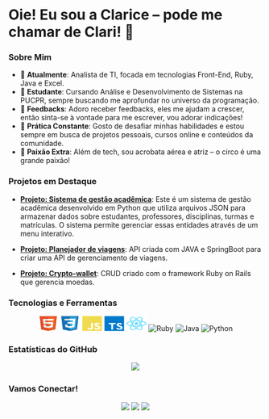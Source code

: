 
# Oie! Eu sou a **Clarice** – pode me chamar de **Clari**! 💖

### Sobre Mim
- 🎈 **Atualmente**: Analista de TI, focada em tecnologias Front-End, Ruby, Java e Excel.
- 💫 **Estudante**: Cursando Análise e Desenvolvimento de Sistemas na PUCPR, sempre buscando me aprofundar no universo da programação. 
- 📩 **Feedbacks**: Adoro receber feedbacks, eles me ajudam a crescer, então sinta-se à vontade para me escrever, vou adorar indicações!
- 🤯 **Prática Constante**: Gosto de desafiar minhas habilidades e estou sempre em busca de projetos pessoais, cursos online e conteúdos da comunidade.
- 🎪 **Paixão Extra**: Além de tech, sou acrobata aérea e atriz – o circo é uma grande paixão!

### Projetos em Destaque
- **[Projeto: Sistema de gestão acadêmica](https://github.com/ClariceAlmeida/Projeto-Raciocinio-Computacional)**: Este é um sistema de gestão acadêmica desenvolvido em Python que utiliza arquivos JSON para armazenar dados sobre estudantes, professores, disciplinas, turmas e matrículas. O sistema permite gerenciar essas entidades através de um menu interativo.

- **[Projeto: Planejador de viagens](https://github.com/ClariceAlmeida/NLW-JAVA-Planner)**: API criada com JAVA e SpringBoot para criar uma API de gerenciamento de viagens.

- **[Projeto: Crypto-wallet](https://github.com/ClariceAlmeida/crypto_wallet/blob/main/app/views/welcome/index.html.erb)**: CRUD criado com o framework Ruby on Rails que gerencia moedas.



### Tecnologias e Ferramentas
<div align="center">
  <img alt="HTML" height="30" width="40" src="https://raw.githubusercontent.com/devicons/devicon/master/icons/html5/html5-original.svg">
  <img alt="CSS" height="30" width="40" src="https://raw.githubusercontent.com/devicons/devicon/master/icons/css3/css3-original.svg">
  <img alt="JavaScript" height="30" width="40" src="https://raw.githubusercontent.com/devicons/devicon/master/icons/javascript/javascript-plain.svg">
  <img alt="TypeScript" height="30" width="40" src="https://raw.githubusercontent.com/devicons/devicon/master/icons/typescript/typescript-plain.svg">
  <img alt="React" height="30" width="40" src="https://raw.githubusercontent.com/devicons/devicon/master/icons/react/react-original.svg">
  <img alt="Ruby" height="30" width="40" src="https://cdn.jsdelivr.net/gh/devicons/devicon/icons/ruby/ruby-original.svg">
  <img alt="Java" height="30" width="40" src="https://cdn.jsdelivr.net/gh/devicons/devicon/icons/java/java-plain-wordmark.svg">
  <img alt="Python" height="30" width="40" src="https://cdn.jsdelivr.net/gh/devicons/devicon/icons/python/python-original.svg">
</div>

### Estatísticas do GitHub
<div align="center">
  <a href="https://github.com/ClariceAlmeida">
    <img height="180em" src="https://github-readme-stats.vercel.app/api/top-langs/?username=ClariceAlmeida&layout=compact&langs_count=7&theme=nightowl"/>
  </a>
</div>

### Vamos Conectar!
<div align="center">
  <a href="https://instagram.com/clarice.santos_" target="_blank"><img src="https://img.shields.io/badge/-Instagram-%23E4405F?style=for-the-badge&logo=instagram&logoColor=white" target="_blank"></a>
  <a href="mailto:almeida.santos.clarice@gmail.com"><img src="https://img.shields.io/badge/-Gmail-%23333?style=for-the-badge&logo=gmail&logoColor=white" target="_blank"></a>
  <a href="https://www.linkedin.com/in/clarice-almeida/" target="_blank"><img src="https://img.shields.io/badge/-LinkedIn-%230077B5?style=for-the-badge&logo=linkedin&logoColor=white" target="_blank"></a>
</div>
